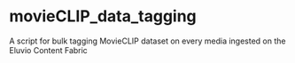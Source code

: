 # movieCLIP_data_tagging
A script for bulk tagging MovieCLIP dataset on every media ingested on the Eluvio Content Fabric
